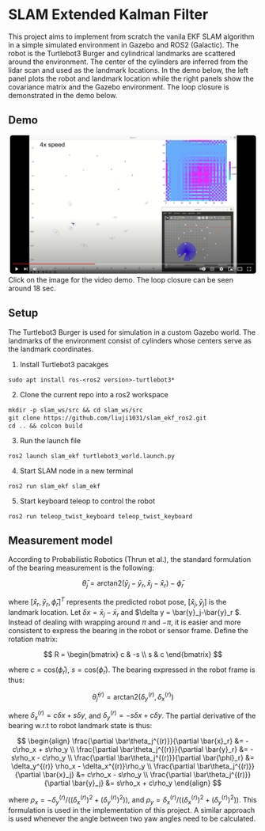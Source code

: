# SLAM Extended Kalman Filter

This project aims to implement from scratch the vanila EKF SLAM algorithm in a simple simulated environment in Gazebo and ROS2 (Galactic). The robot is the Turtlebot3 Burger and cylindrical landmarks are scattered around the environment. The center of the cylinders are inferred from the lidar scan and used as the landmark locations. In the demo below, the left panel plots the robot and landmark location while the right panels show the covariance matrix and the Gazebo environment. The loop closure is demonstrated in the demo below. 

## Demo

[![](demo.png)](https://www.youtube.com/watch?v=xXo5oBYnuxE)
Click on the image for the video demo. The loop closure can be seen around 18 sec.

## Setup
The Turtlebot3 Burger is used for simulation in a custom Gazebo world. The landmarks of the environment consist of cylinders whose centers serve as the landmark coordinates. 
1. Install Turtlebot3 pacakges
```
sudo apt install ros-<ros2 version>-turtlebot3*
```
2. Clone the current repo into a ros2 workspace
```
mkdir -p slam_ws/src && cd slam_ws/src
git clone https://github.com/liuji1031/slam_ekf_ros2.git
cd .. && colcon build
```
3. Run the launch file
```
ros2 launch slam_ekf turtlebot3_world.launch.py
```
4. Start SLAM node in a new terminal
```
ros2 run slam_ekf slam_ekf
```
5. Start keyboard teleop to control the robot
```
ros2 run teleop_twist_keyboard teleop_twist_keyboard 
```

## Measurement model

According to Probabilistic Robotics (Thrun et al.), the standard formulation of the bearing measurement is the following:

$$
\bar\theta_j = \text{arctan2}(\bar{y}_j-\bar{y}_r, \bar{x}_j-\bar{x}_r)-\bar\phi_r
$$

where $[\bar{x}_r, \bar{y}_r, \bar{\phi}_r]^T$ represents the predicted robot pose, $[\bar{x}_j, \bar{y}_j]$ is the landmark location. Let $\delta x = \bar{x}_j-\bar{x}_r$ and $\delta y = \bar{y}_j-\bar{y}_r $. Instead of dealing with wrapping around $\pi$ and $-\pi$, it is easier and more consistent to express the bearing in the robot or sensor frame. Define the rotation matrix:

$$
R = \begin{bmatrix}
c & -s \\
s & c
\end{bmatrix}
$$

where $c=\text{cos}(\bar\phi_r)$, $s=\text{cos}(\bar\phi_r)$. The bearing expressed in the robot frame is thus:

$$
\bar\theta_j^{(r)} = \text{arctan2}(\delta_y^{(r)},  \delta_x^{(r)})
$$

where $\delta_x^{(r)}=c\delta x+s\delta y$, and $\delta_y^{(r)}=-s\delta x+c \delta y$. The partial derivative of the bearing w.r.t to robot landmark state is thus:

$$
\begin{align}
\frac{\partial \bar\theta_j^{(r)}}{\partial \bar{x}_r} &= -c\rho_x + s\rho_y \\
\frac{\partial \bar\theta_j^{(r)}}{\partial \bar{y}_r} &= -s\rho_x - c\rho_y \\
\frac{\partial \bar\theta_j^{(r)}}{\partial \bar{\phi}_r} &= \delta_y^{(r)} \rho_x - \delta_x^{(r)}\rho_y \\
\frac{\partial \bar\theta_j^{(r)}}{\partial \bar{x}_j} &= c\rho_x - s\rho_y \\
\frac{\partial \bar\theta_j^{(r)}}{\partial \bar{y}_j} &= s\rho_x + c\rho_y 
\end{align}
$$

where $\rho_x = -\delta_y^{(r)}/((\delta_x^{(r)})^2 + (\delta_y^{(r)})^2))$, and $\rho_y = \delta_x^{(r)}/((\delta_x^{(r)})^2 + (\delta_y^{(r)})^2))$. This formulation is used in the implementation of this project. A similar approach is used whenever the angle between two yaw angles need to be calculated.
